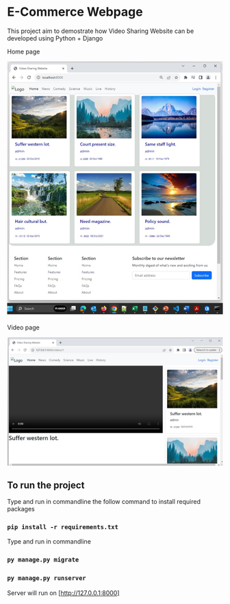 # E-Commerce Webpage
This project aim to demostrate how Video Sharing Website can be developed using Python + Django

Home page

<img src="videos/static/home.jpg">

Video page

<img src="videos/static/video.jpg">

## To run the project

Type and run in commandline the follow command to install required packages

### `pip install -r requirements.txt`

Type and run in commandline

### `py manage.py migrate`

### `py manage.py runserver`

Server will run on [http://127.0.0.1:8000]